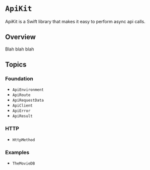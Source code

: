 # ``ApiKit``

ApiKit is a Swift library that makes it easy to perform async api calls.

## Overview

Blah blah blah

## Topics

### Foundation

- ``ApiEnvironment``
- ``ApiRoute``
- ``ApiRequestData``
- ``ApiClient``
- ``ApiError``
- ``ApiResult``

### HTTP

- ``HttpMethod``

### Examples

- ``TheMovieDB``
